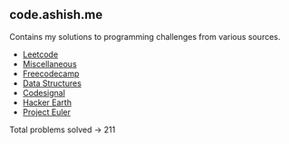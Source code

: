
  ## code.ashish.me

  Contains my solutions to programming challenges from various sources.

  - [Leetcode](https://code.ashish.me/#/README)
  - [Miscellaneous](https://code.ashish.me/#/100-algorithms)
  - [Freecodecamp](https://code.ashish.me/#/freecodecamp)
  - [Data Structures](https://code.ashish.me/#/data-structures)
  - [Codesignal](https://code.ashish.me/#/codesignal)
  - [Hacker Earth](https://code.ashish.me/#/hackerearth)
  - [Project Euler](https://code.ashish.me/#/project-euler)

Total problems solved -> 211